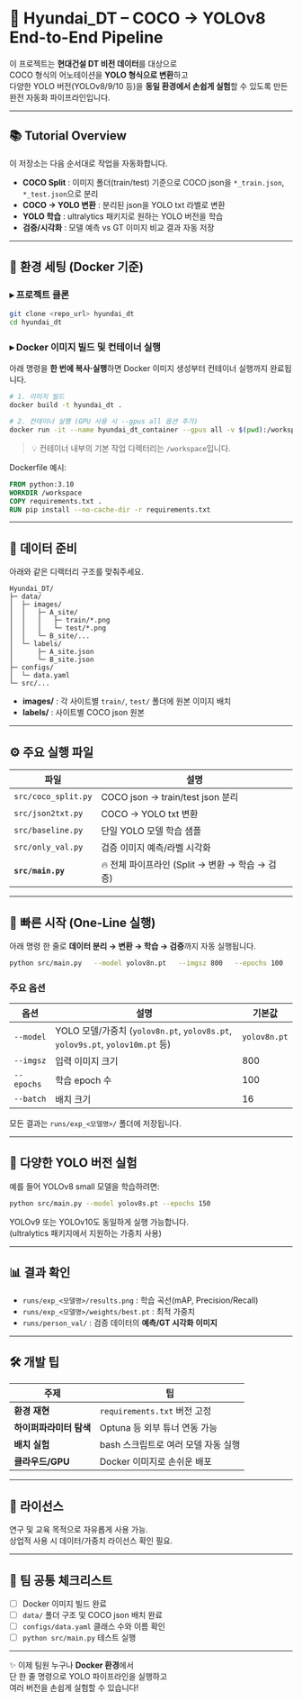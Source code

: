 # 🚗 Hyundai_DT – COCO → YOLOv8 End-to-End Pipeline

이 프로젝트는 **현대건설 DT 비전 데이터**를 대상으로  
COCO 형식의 어노테이션을 **YOLO 형식으로 변환**하고  
다양한 YOLO 버전(YOLOv8/9/10 등)을 **동일 환경에서 손쉽게 실험**할 수 있도록 만든  
완전 자동화 파이프라인입니다.

---

## 📚 Tutorial Overview
이 저장소는 다음 순서대로 작업을 자동화합니다.

- **COCO Split** : 이미지 폴더(train/test) 기준으로 COCO json을 `*_train.json`, `*_test.json`으로 분리  
- **COCO → YOLO 변환** : 분리된 json을 YOLO txt 라벨로 변환  
- **YOLO 학습** : ultralytics 패키지로 원하는 YOLO 버전을 학습  
- **검증/시각화** : 모델 예측 vs GT 이미지 비교 결과 자동 저장

---

## 🔧 환경 세팅 (Docker 기준)

### ▸ 프로젝트 클론
```bash
git clone <repo_url> hyundai_dt
cd hyundai_dt
```

### ▸ Docker 이미지 빌드 및 컨테이너 실행
아래 명령을 **한 번에 복사·실행**하면 Docker 이미지 생성부터 컨테이너 실행까지 완료됩니다.
```bash
# 1. 이미지 빌드
docker build -t hyundai_dt .

# 2. 컨테이너 실행 (GPU 사용 시 --gpus all 옵션 추가)
docker run -it --name hyundai_dt_container --gpus all -v $(pwd):/workspace hyundai_dt /bin/bash
```

> 💡 컨테이너 내부의 기본 작업 디렉터리는 `/workspace`입니다.

Dockerfile 예시:
```dockerfile
FROM python:3.10
WORKDIR /workspace
COPY requirements.txt .
RUN pip install --no-cache-dir -r requirements.txt
```

---

## 📂 데이터 준비

아래와 같은 디렉터리 구조를 맞춰주세요.

```
Hyundai_DT/
├─ data/
│  ├─ images/
│  │   ├─ A_site/
│  │   │   ├─ train/*.png
│  │   │   └─ test/*.png
│  │   └─ B_site/...
│  └─ labels/
│      ├─ A_site.json
│      └─ B_site.json
├─ configs/
│  └─ data.yaml
└─ src/...
```

* **images/** : 각 사이트별 `train/`, `test/` 폴더에 원본 이미지 배치  
* **labels/** : 사이트별 COCO json 원본

---

## ⚙️ 주요 실행 파일
| 파일 | 설명 |
|------|------|
| `src/coco_split.py` | COCO json → train/test json 분리 |
| `src/json2txt.py`   | COCO → YOLO txt 변환 |
| `src/baseline.py`   | 단일 YOLO 모델 학습 샘플 |
| `src/only_val.py`   | 검증 이미지 예측/라벨 시각화 |
| **`src/main.py`**   | 🔥 전체 파이프라인 (Split → 변환 → 학습 → 검증) |

---

## 🚀 빠른 시작 (One-Line 실행)

아래 명령 한 줄로 **데이터 분리 → 변환 → 학습 → 검증**까지 자동 실행됩니다.

```bash
python src/main.py   --model yolov8n.pt   --imgsz 800   --epochs 100   --batch 16
```

### 주요 옵션
| 옵션 | 설명 | 기본값 |
|------|------|------|
| `--model` | YOLO 모델/가중치 (`yolov8n.pt`, `yolov8s.pt`, `yolov9s.pt`, `yolov10m.pt` 등) | `yolov8n.pt` |
| `--imgsz` | 입력 이미지 크기 | 800 |
| `--epochs` | 학습 epoch 수 | 100 |
| `--batch` | 배치 크기 | 16 |

모든 결과는 `runs/exp_<모델명>/` 폴더에 저장됩니다.

---

## 🔬 다양한 YOLO 버전 실험
예를 들어 YOLOv8 small 모델을 학습하려면:
```bash
python src/main.py --model yolov8s.pt --epochs 150
```
YOLOv9 또는 YOLOv10도 동일하게 실행 가능합니다.  
(ultralytics 패키지에서 지원하는 가중치 사용)

---

## 📊 결과 확인
- `runs/exp_<모델명>/results.png` : 학습 곡선(mAP, Precision/Recall)
- `runs/exp_<모델명>/weights/best.pt` : 최적 가중치
- `runs/person_val/` : 검증 데이터의 **예측/GT 시각화 이미지**

---

## 🛠️ 개발 팁
| 주제 | 팁 |
|------|----|
| **환경 재현** | `requirements.txt` 버전 고정 |
| **하이퍼파라미터 탐색** | Optuna 등 외부 튜너 연동 가능 |
| **배치 실험** | bash 스크립트로 여러 모델 자동 실행 |
| **클라우드/GPU** | Docker 이미지로 손쉬운 배포 |

---

## 📜 라이선스
연구 및 교육 목적으로 자유롭게 사용 가능.  
상업적 사용 시 데이터/가중치 라이선스 확인 필요.

---

## 👥 팀 공통 체크리스트
- [ ] Docker 이미지 빌드 완료  
- [ ] `data/` 폴더 구조 및 COCO json 배치 완료  
- [ ] `configs/data.yaml` 클래스 수와 이름 확인  
- [ ] `python src/main.py` 테스트 실행

---

✨ 이제 팀원 누구나 **Docker 환경**에서  
단 한 줄 명령으로 YOLO 파이프라인을 실행하고  
여러 버전을 손쉽게 실험할 수 있습니다!
